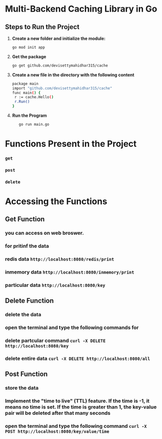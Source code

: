 # Multi-Backend Caching Library in Go

## Steps to Run the Project

1. **Create a new folder and initialize the module:**
   ```bash
   go mod init app

2. **Get the package**
   ```bash
   go get github.com/devisettymahidhar315/cache
3. **Create a new file in the directory with the following content**
   ```bash
   package main
   import "github.com/devisettymahidhar315/cache"
   func main() {
    r := cache.Hello()
    r.Run()
   }
4. **Run the Program**
   ```bash
      go run main.go

# Functions Present in the Project
### `get`  
### `post`
### `delete`

# Accessing the Functions
## Get Function
### you can access on web broswer.
### for pritinf the data 
### redis data ```http://localhost:8080/redis/print```
### inmemory data ```http://localhost:8080/inmemory/print```
### particular data ```http://localhost:8080/key```

## Delete Function
### delete the data
### open the terminal and type the following commands for
### delete partcular command ```curl -X DELETE http://localhost:8080/key```
### delete entire data ```curl -X DELETE http://localhost:8080/all```

## Post Function
### store the data
### Implement the "time to live" (TTL) feature. If the time is -1, it means no time is set. If the time is greater than 1, the key-value pair will be deleted after that many seconds
### open the terminal and type the following command ```curl -X POST http://localhost:8080/key/value/time```
